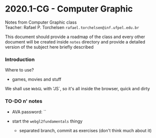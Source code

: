 # 2020.1-CG - Computer Graphic

Notes from Computer Graphic class  
Teacher: Rafael P. Torchelsen `rafael.torchelsen@inf.ufpel.edu.br`


This document should provide a roadmap of the class and every other document
will be created inside `notes` directory and provide a detailed version of the
	subject here briefly described

### Introduction

Where to use?
- games, movies and stuff

We shall use `WebGL` with 'JS`, so it's all inside the browser, quick and dirty


### TO-DO n' notes

- AVA password: ``

- start the `webgl2fundamentals` thingy
  + separated branch, commit as exercises (don't think much about it)
